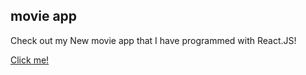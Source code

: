 ## movie app


Check out my New movie app that I have programmed with React.JS! 

[Click me!](https://movie-app-hyb.netlify.app/)
